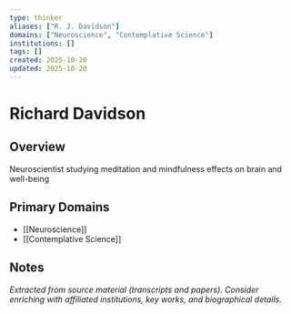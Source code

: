 ```yaml
---
type: thinker
aliases: ["R. J. Davidson"]
domains: ["Neuroscience", "Contemplative Science"]
institutions: []
tags: []
created: 2025-10-20
updated: 2025-10-20
---
```


# Richard Davidson

## Overview

Neuroscientist studying meditation and mindfulness effects on brain and well-being

## Primary Domains

- [[Neuroscience]]
- [[Contemplative Science]]

## Notes

*Extracted from source material (transcripts and papers). Consider enriching with affiliated institutions, key works, and biographical details.*
